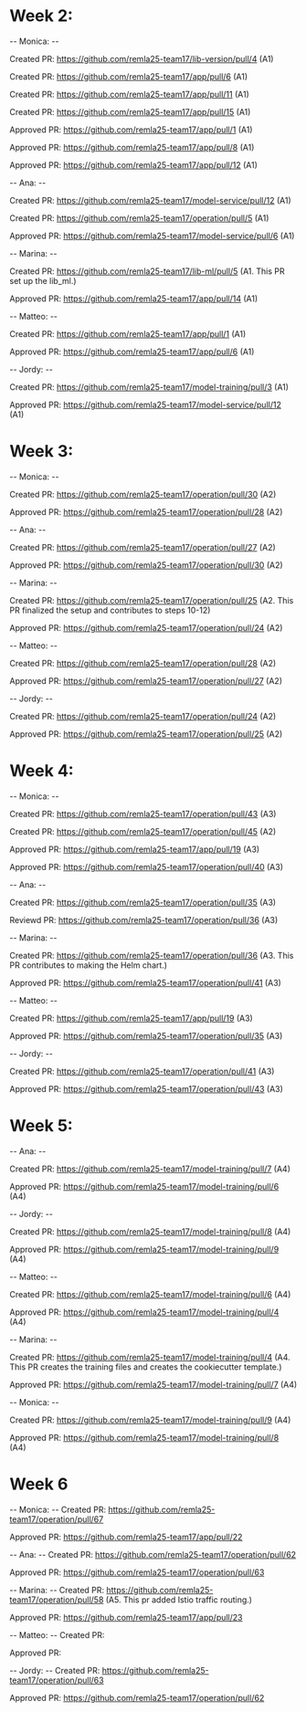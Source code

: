 # Week 2:

-- Monica: --

Created PR: https://github.com/remla25-team17/lib-version/pull/4 (A1)

Created PR: https://github.com/remla25-team17/app/pull/6 (A1)

Created PR: https://github.com/remla25-team17/app/pull/11 (A1)

Created PR: https://github.com/remla25-team17/app/pull/15 (A1)
  
Approved PR: https://github.com/remla25-team17/app/pull/1 (A1)

Approved PR: https://github.com/remla25-team17/app/pull/8 (A1)

Approved PR: https://github.com/remla25-team17/app/pull/12 (A1)

-- Ana: --

Created PR: https://github.com/remla25-team17/model-service/pull/12 (A1)

Created PR: https://github.com/remla25-team17/operation/pull/5 (A1)

Approved PR: https://github.com/remla25-team17/model-service/pull/6 (A1)

-- Marina: --

Created PR: https://github.com/remla25-team17/lib-ml/pull/5 (A1. This PR set up the lib_ml.)

Approved PR: https://github.com/remla25-team17/app/pull/14 (A1)

-- Matteo: --

Created PR: https://github.com/remla25-team17/app/pull/1 (A1)
  
Approved PR: https://github.com/remla25-team17/app/pull/6 (A1)

-- Jordy: --

Created PR: https://github.com/remla25-team17/model-training/pull/3 (A1)
  
Approved PR: https://github.com/remla25-team17/model-service/pull/12 (A1)

# Week 3:

-- Monica: --

Created PR: https://github.com/remla25-team17/operation/pull/30 (A2)

Approved PR: https://github.com/remla25-team17/operation/pull/28 (A2)

-- Ana: --

Created PR: https://github.com/remla25-team17/operation/pull/27 (A2)

Approved PR: https://github.com/remla25-team17/operation/pull/30 (A2)

-- Marina: --

Created PR: https://github.com/remla25-team17/operation/pull/25 (A2. This PR finalized the setup and contributes to steps 10-12)

Approved PR: https://github.com/remla25-team17/operation/pull/24 (A2)

-- Matteo: --

Created PR: https://github.com/remla25-team17/operation/pull/28 (A2)

Approved PR: https://github.com/remla25-team17/operation/pull/27 (A2)

-- Jordy: --

Created PR: https://github.com/remla25-team17/operation/pull/24 (A2)

Approved PR: https://github.com/remla25-team17/operation/pull/25 (A2)

# Week 4:

-- Monica: --

Created PR: https://github.com/remla25-team17/operation/pull/43 (A3)

Created PR: https://github.com/remla25-team17/operation/pull/45 (A2)

Approved PR: https://github.com/remla25-team17/app/pull/19 (A3)

Approved PR: https://github.com/remla25-team17/operation/pull/40 (A3)

-- Ana: --

Created PR: https://github.com/remla25-team17/operation/pull/35 (A3)

Reviewd PR: https://github.com/remla25-team17/operation/pull/36 (A3)

-- Marina: --

Created PR: https://github.com/remla25-team17/operation/pull/36 (A3. This PR contributes to making the Helm chart.)

Approved PR: https://github.com/remla25-team17/operation/pull/41 (A3)

-- Matteo: --

Created PR: https://github.com/remla25-team17/app/pull/19 (A3)

Approved PR: https://github.com/remla25-team17/operation/pull/35 (A3)

-- Jordy: --

Created PR: https://github.com/remla25-team17/operation/pull/41 (A3)

Approved PR: https://github.com/remla25-team17/operation/pull/43 (A3)


# Week 5:

-- Ana: --

Created PR: https://github.com/remla25-team17/model-training/pull/7 (A4)

Approved PR: https://github.com/remla25-team17/model-training/pull/6 (A4)

-- Jordy: --

Created PR: https://github.com/remla25-team17/model-training/pull/8 (A4)

Approved PR: https://github.com/remla25-team17/model-training/pull/9 (A4)

-- Matteo: --

Created PR: https://github.com/remla25-team17/model-training/pull/6 (A4)

Approved PR: https://github.com/remla25-team17/model-training/pull/4 (A4)

-- Marina: --

Created PR: https://github.com/remla25-team17/model-training/pull/4 (A4. This PR creates the training files and creates the cookiecutter template.)

Approved PR: https://github.com/remla25-team17/model-training/pull/7 (A4)

-- Monica: --

Created PR: https://github.com/remla25-team17/model-training/pull/9 (A4)

Approved PR: https://github.com/remla25-team17/model-training/pull/8 (A4)


# Week 6

-- Monica: --
Created PR: https://github.com/remla25-team17/operation/pull/67

Approved PR: https://github.com/remla25-team17/app/pull/22

-- Ana: --
Created PR: https://github.com/remla25-team17/operation/pull/62

Approved PR: https://github.com/remla25-team17/operation/pull/63

-- Marina: --
Created PR: https://github.com/remla25-team17/operation/pull/58 (A5. This pr added Istio traffic routing.)

Approved PR: https://github.com/remla25-team17/app/pull/23

-- Matteo: --
Created PR:

Approved PR:

-- Jordy: --
Created PR: https://github.com/remla25-team17/operation/pull/63

Approved PR: https://github.com/remla25-team17/operation/pull/62
